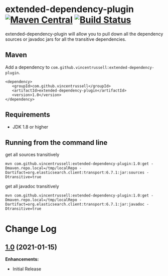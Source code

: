 # extended-dependency-plugin [![Maven Central](https://img.shields.io/maven-central/v/com.github.vincentrussell/extended-dependency-plugin.svg?label=Maven%20Central)](https://search.maven.org/search?q=g:%22com.github.vincentrussell%22%20AND%20a:%22extended-dependency-plugin%22) [![Build Status](https://travis-ci.org/vincentrussell/extended-dependency-plugin.svg?branch=master)](https://travis-ci.org/vincentrussell/extended-dependency-plugin)

extended-dependency-plugin will allow you to pull down all the dependency sources or javadoc jars for all the transitive
dependencies.

## Maven

Add a dependency to `com.github.vincentrussell:extended-dependency-plugin`.

```
<dependency>
   <groupId>com.github.vincentrussell</groupId>
   <artifactId>extended-dependency-plugin</artifactId>
   <version>1.0</version>
</dependency>
```

## Requirements
- JDK 1.8 or higher

## Running from the command line

get all sources transitively
```
mvn com.github.vincentrussell:extended-dependency-plugin:1.0:get -Dmaven.repo.local=/tmp/localRepo -Dartifact=org.elasticsearch.client:transport:6.7.1:jar:sources -Dtransitive=true
```

get all javadoc transitively
```
mvn com.github.vincentrussell:extended-dependency-plugin:1.0:get -Dmaven.repo.local=/tmp/localRepo -Dartifact=org.elasticsearch.client:transport:6.7.1:jar:javadoc -Dtransitive=true
```

# Change Log

## [1.0](https://github.com/vincentrussell/extended-dependency-plugin/tree/extended-dependency-plugin-1.0) (2021-01-15)

**Enhancements:**

- Initial Release

